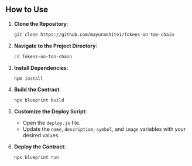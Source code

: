 ## How to Use

1. **Clone the Repository**:

    ```bash
    git clone https://github.com/mayurmohite1/Tokens-on-ton-chain
    ```

2. **Navigate to the Project Directory**:

    ```bash
    cd Tokens-on-ton-chain
    ```

3. **Install Dependencies**:

    ```bash
    npm install
    ```

4. **Build the Contract**:

    ```bash
    npx blueprint build
    ```
    
5. **Customize the Deploy Script**:

    - Open the `deploy.js` file.
    - Update the `name`, `description`, `symbol`, and `image` variables with your desired values.

6. **Deploy the Contract**:
    ```bash
    npx blueprint run
    ```
